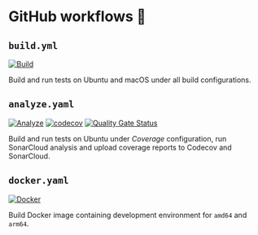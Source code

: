 # GitHub workflows 🦜

## `build.yml`

[![Build](https://github.com/Jhuighuy/TitSolver/actions/workflows/build.yml/badge.svg)](https://github.com/Jhuighuy/TitSolver/actions/workflows/build.yml)

Build and run tests on Ubuntu and macOS under all build configurations.

## `analyze.yaml`

[![Analyze](https://github.com/Jhuighuy/TitSolver/actions/workflows/analyze.yml/badge.svg)](https://github.com/Jhuighuy/TitSolver/actions/workflows/analyze.yml)
[![codecov](https://codecov.io/gh/Jhuighuy/TitSolver/graph/badge.svg?token=BT35KUHS66)](https://codecov.io/gh/Jhuighuy/TitSolver)
[![Quality Gate Status](https://sonarcloud.io/api/project_badges/measure?project=Jhuighuy_TitSolver&metric=alert_status)](https://sonarcloud.io/summary/new_code?id=Jhuighuy_TitSolver)

Build and run tests on Ubuntu under _Coverage_ configuration, run SonarCloud
analysis and upload coverage reports to Codecov and SonarCloud.

## `docker.yaml`

[![Docker](https://github.com/Jhuighuy/TitSolver/actions/workflows/docker.yml/badge.svg)](https://github.com/Jhuighuy/TitSolver/actions/workflows/docker.yml)

Build Docker image containing development environment for `amd64` and `arm64`.
